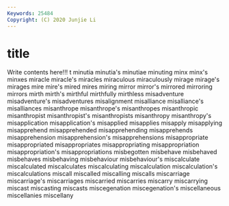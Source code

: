```yaml
---
Keywords: 25484
Copyright: (C) 2020 Junjie Li
---
```


# title

Write contents here!!!
t 
minutia 
minutia's 
minutiae 
minuting 
minx 
minx's 
minxes 
miracle
miracle's 
miracles 
miraculous 
miraculously 
mirage 
mirage's 
mirages 
mire 
mire's 
mired
mires 
miring 
mirror 
mirror's 
mirrored 
mirroring 
mirrors 
mirth 
mirth's 
mirthful
mirthfully 
mirthless 
misadventure 
misadventure's 
misadventures 
misalignment 
misalliance 
misalliance's 
misalliances 
misanthrope
misanthrope's 
misanthropes 
misanthropic 
misanthropist 
misanthropist's 
misanthropists 
misanthropy 
misanthropy's 
misapplication 
misapplication's
misapplied 
misapplies 
misapply 
misapplying 
misapprehend 
misapprehended 
misapprehending 
misapprehends 
misapprehension 
misapprehension's
misapprehensions 
misappropriate 
misappropriated 
misappropriates 
misappropriating 
misappropriation 
misappropriation's 
misappropriations 
misbegotten 
misbehave
misbehaved 
misbehaves 
misbehaving 
misbehaviour 
misbehaviour's 
miscalculate 
miscalculated 
miscalculates 
miscalculating 
miscalculation
miscalculation's 
miscalculations 
miscall 
miscalled 
miscalling 
miscalls 
miscarriage 
miscarriage's 
miscarriages 
miscarried
miscarries 
miscarry 
miscarrying 
miscast 
miscasting 
miscasts 
miscegenation 
miscegenation's 
miscellaneous 
miscellanies
miscellany 
